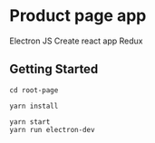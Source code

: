 # Product page app

Electron JS
Create react app
Redux

## Getting Started

```
cd root-page

yarn install

yarn start
yarn run electron-dev
```